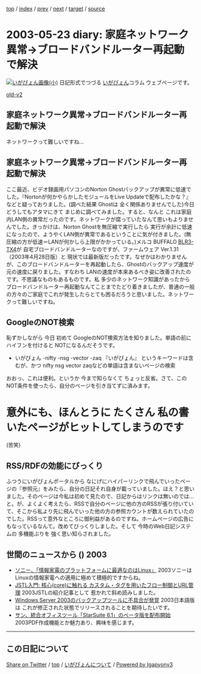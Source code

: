 [top](../index.html) 
 / [index](index.html) 
 / [prev](ig030520.html) 
 / [next](ig030524.html) 
 / [target](https://igapyon.github.io/diary/2003/ig030523.html) 
 / [source](https://github.com/igapyon/diary/blob/master/2003/ig030523.src.md) 

2003-05-23 diary: 家庭ネットワーク異常→ブロードバンドルーター再起動で解決
=====================================================================================================
[![いがぴょん画像(小)](https://igapyon.github.io/diary/images/iga200306s.jpg "いがぴょん")](https://igapyon.github.io/diary/memo/memoigapyon.html) 日記形式でつづる [いがぴょん](https://igapyon.github.io/diary/memo/memoigapyon.html)コラム ウェブページです。

[old-v2](ig030523-orig.html)

## 家庭ネットワーク異常→ブロードバンドルーター再起動で解決

ネットワークって難しいですね…


## 家庭ネットワーク異常→ブロードバンドルーター再起動で解決

ここ最近、ビデオ録画用パソコンのNorton Ghostバックアップが異常に低速でした。『Nortonが何かやらかしたモジュールをLive
Updateで配布したかな？』などと疑っておりました。(調べた結果 Ghostは 全く関係ありませんでした)今日 どうしてもアタマにきて まじめに調べてみました。すると、なんと これは家庭内LAN側の異常だったのです。ネットワークが腐っていたなんて思いもよりませんでした。きっかけは、Norton Ghostを無圧縮で実行したら 実行が余計に低速になったので、ようやくLAN側が異常であるということに気が付きました。(無圧縮の方が低速＝LANが何かしら上限がかかっている。)メルコ BUFFALO [BLR3-TX4](http://buffalo.melcoinc.co.jp/products/catalog/item/b/blr3-tx4/)が 自宅ブロードバンドルーターなのですが、ファームウェア Ver.1.31（2003年4月28日版）と 現状では最新版だったです。なぜかはわかりませんが、このブロードバンドルーターを再起動したら、Ghostのバックアップ速度が元の速度に戻りました。すなわち
LANの速度が本来あるべき姿に改善されたのです。不思議なものもあるものです。私 多少のネットワーク知識があったからブロードバンドルーター再起動なんてことまでたどり着きましたが、普通の一般の方々のご家庭でこれが発生したらとても困るだろうと思いました。ネットワークって難しいですね。

## GoogleのNOT検索

恥ずかしながら 今日 初めて GoogleのNOT検索方法を知りました。単語の前にハイフンを付けると
NOTになるんだそうです。

* いがぴょん -nifty -nsg -vector -zaq
  『いがぴょん』 というキーワードは含むが、かつ nifty nsg vector zaqなどの単語は含まないページの検索

おおっ、これは便利。というか 今まで知らなくて ちょっと反省。さて、このNOT条件を使ったら、自分のページを引き当てずに済みます。
# 意外にも、ほんとうに たくさん 私の書いたページがヒットしてしまうのです
(苦笑)

## RSS/RDFの効能にびっくり

ふつうにいがぴょんポータルから なにげにハイパーリンクで飛んでいったページの『参照元』をみたら、自分の日記それ自身が載っていました。ほえ？と思いました。そのページは今私は初めて見たので、日記からはリンクは無いのでは…と。が、よくよく考えたら、RSSで自分のページに他の方のRSSが張り付いていて、そこから私より先に飛んでいった他の方の参照カウントが数えられていたのでした。RSSって意外なところに御利益があるのですね。ホームページの広告にもなっているなんて。改めてびっくりしました。そして 今時のWeb日記システムの 多機能ぶりを 強く思い知らされました。

## 世間のニュースから () 2003

* [ソニー、「情報家電のプラットフォームに最適なのはLinux」](http://japan.cnet.com/news/ent/story/0,2000047623,20054602,00.htm)  2003ソニーはLinuxの情報家電への適用に極めて積極的ですからね。
* [JSTL入門: 核心(core)に触れる カスタム・タグを用いたフロー制御とURL管理](http://www-6.ibm.com/jp/developerworks/java/030516/j_j-jstl0318.html)  2003JSTLの紹介記事として 惹かれて斜め読みしました。
* [Windows Server 2003のバックアップツールに不具合が発覚](http://japan.cnet.com/news/ent/story/0,2000047623,20054599,00.htm)  2003日本語版は これが修正された状態でリリースされることを期待したいです。
* [サン、統合オフィスツール「StarSuite 6.1」のベータ版を配布開始](http://japan.cnet.com/news/ent/story/0,2000047623,20054594,00.htm)  2003PDF作成機能とか魅力あり、興味を感じます。


----------------------------------------------------------------------------------------------------

## この日記について

[Share on Twitter](https://twitter.com/intent/tweet?hashtags=igapyon%2Cdiary%2C%E3%81%84%E3%81%8C%E3%81%B4%E3%82%87%E3%82%93&text=%E5%AE%B6%E5%BA%AD%E3%83%8D%E3%83%83%E3%83%88%E3%83%AF%E3%83%BC%E3%82%AF%E7%95%B0%E5%B8%B8%E2%86%92%E3%83%96%E3%83%AD%E3%83%BC%E3%83%89%E3%83%90%E3%83%B3%E3%83%89%E3%83%AB%E3%83%BC%E3%82%BF%E3%83%BC%E5%86%8D%E8%B5%B7%E5%8B%95%E3%81%A7%E8%A7%A3%E6%B1%BA&url=https%3A%2F%2Figapyon.github.io%2Fdiary%2F2003%2Fig030523.html) / [top](../index.html) / [いがぴょんについて](https://igapyon.github.io/diary/memo/memoigapyon.html) / [Powered by Igapyonv3](https://github.com/igapyon/igapyonv3)
